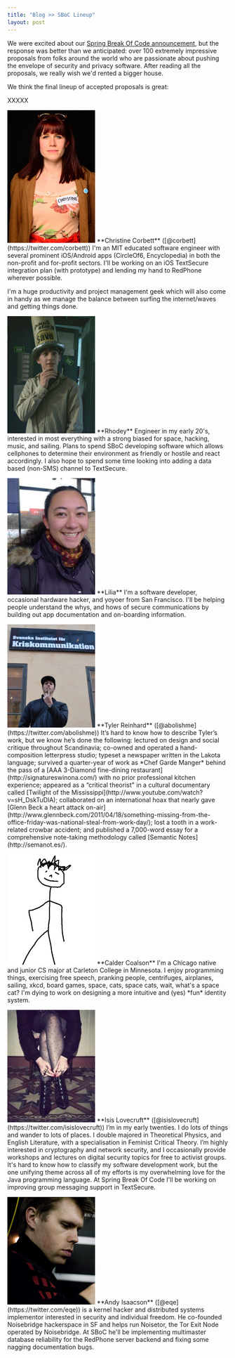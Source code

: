 ```yaml
---
title: "Blog >> SBoC Lineup"
layout: post
---
```


We were excited about our [Spring Break Of Code announcement](/blog/spring-break-of-code/), but the response 
was better than we anticipated: over 100 extremely impressive proposals from folks around the world who are 
passionate about pushing the envelope of security and privacy software.  After reading all the proposals, we 
really wish we'd rented a bigger house. 

We think the final lineup of accepted proposals is great:

XXXXX

<img alt="Christine Corbett" src="/blog/images/christine-sboc.jpg" class="nice-left"/>
**Christine Corbett** ([@corbett](https://twitter.com/corbett)) I'm an MIT educated software engineer with several prominent 
iOS/Android apps (CircleOf6, Encyclopedia) in both the non-profit and for-profit sectors. I'll be working on an iOS TextSecure 
integration plan (with prototype) and lending my hand to RedPhone wherever possible.

I'm a huge productivity and project management geek which will also come in handy as we manage the balance between surfing 
the internet/waves and getting things done.

<p style="clear: both;"/>

<img alt="Rhodey" src="/blog/images/rhodey-sboc.jpg" class="nice-left"/>
**Rhodey** Engineer in my early 20's, interested in most everything with a strong biased for space, hacking, music, and sailing. 
Plans to spend SBoC developing software which allows cellphones to determine their environment as friendly or hostile 
and react accordingly. I also hope to spend some time looking into adding a data based (non-SMS) channel to TextSecure.

<p style="clear: both;"/>

<img alt="Lilia" src="/blog/images/lilia-sboc.jpg" class="nice-left"/>
**Lilia** I'm a software developer, occasional hardware hacker, and yoyoer from San Francisco. I'll be helping people 
understand the whys, and hows of secure communications by building out app documentation and on-boarding information.

<p style="clear: both;"/>

<img alt="Tyler" src="/blog/images/tyler-sboc.jpg" class="nice-left"/>
**Tyler Reinhard** ([@abolishme](https://twitter.com/abolishme)) It’s hard to know how to describe Tyler’s work, but 
we know he’s done the following: lectured on design and social critique throughout Scandinavia; co-owned and operated 
a hand-composition letterpress studio; typeset a newspaper written in the Lakota language; survived a quarter-year of 
work as *Chef Garde Manger* behind the pass of a [AAA 3-Diamond fine-dining restaurant](http://signatureswinona.com/) 
with no prior professional kitchen experience; appeared as a “critical theorist" in a cultural documentary called 
[Twilight of the Mississippi](http://www.youtube.com/watch?v=sH_DskTuDlA); collaborated on an international hoax that 
nearly gave [Glenn Beck a heart attack on-air](http://www.glennbeck.com/2011/04/18/something-missing-from-the-office-friday-was-national-steal-from-work-day/); lost a tooth in a work-related crowbar accident; and published a 7,000-word essay for a 
comprehensive note-taking methodology called [Semantic Notes](http://semanot.es/).

<p style="clear: both;"/>

<img alt="Calder" src="/blog/images/calder-sboc.png" class="nice-left"/>
**Calder Coalson** I'm a Chicago native and junior CS major at Carleton College in Minnesota.  I enjoy programming things, 
exercising free speech, pranking people, centrifuges, airplanes, sailing, xkcd, board games, space, cats, space cats, wait, 
what's a space cat? I'm dying to work on designing a more intuitive and (yes) *fun* identity system.

<p style="clear: both;"/>

<img alt="Isis Lovecruft" src="/blog/images/isis-sboc.jpg" class="nice-left"/>
**Isis Lovecruft** ([@isislovecruft](https://twitter.com/isislovecruft))  I’m in my early twenties. I do lots of things 
and wander to lots of places. I double majored in Theoretical Physics, and English Literature, with a specialisation 
in Feminist Critical Theory. I’m highly interested in cryptography and network security, and I occasionally provide 
workshops and lectures on digital security topics for free to activist groups.  It's hard to know how to classify my 
software development work, but the one unifying theme across all of my efforts is my overwhelming love for the Java 
programming language. At Spring Break Of Code I'll be working on improving group messaging support in TextSecure.

<p style="clear: both;"/>

<img alt="Andy Isaacson" src="/blog/images/andy-sboc.jpg" class="nice-left"/>
**Andy Isaacson** ([@eqe](https://twitter.com/eqe)) is a kernel hacker and distributed systems implementor interested in 
security and individual freedom.  He co-founded Noisebridge hackerspace in SF and helps run Noisetor, the Tor Exit Node
operated by Noisebridge.  At SBoC he'll be implementing multimaster database reliability for the RedPhone server backend 
and fixing some nagging documentation bugs.

<p style="clear: both;"/>